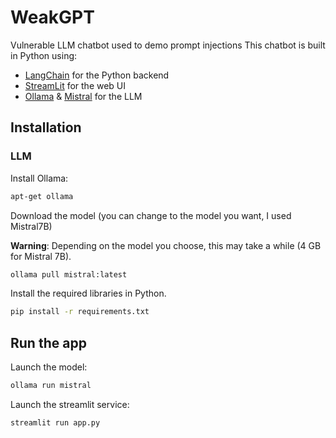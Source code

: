 # WeakGPT

Vulnerable LLM chatbot  used to demo prompt injections
This chatbot is built in Python using:
- [LangChain](https://www.langchain.com/) for the Python backend
- [StreamLit](https://streamlit.io/) for the web UI
- [Ollama](https://ollama.com/) & [Mistral](https://mistral.ai/) for the LLM

## Installation

### LLM

Install Ollama:

```bash
apt-get ollama
```

Download the model (you can change to the model you want, I used Mistral7B)

**Warning**: Depending on the model you choose, this may take a while (4 GB for Mistral 7B).
```bash
ollama pull mistral:latest
```

Install the required libraries in Python.

```bash
pip install -r requirements.txt
```

## Run the app

Launch the model:
```bash
ollama run mistral
```

Launch the streamlit service:

```bash
streamlit run app.py
```


